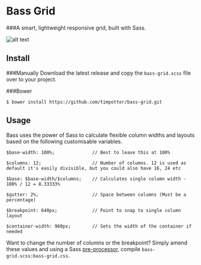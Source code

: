 Bass Grid
=========

###A smart, lightweight responsive grid, built with Sass.

![alt text](http://littlethunder.co/dev/bass-grid/assets/bass-preview.jpg "Bass Grid")

Install
-------

###Manually
Download the latest release and copy the ```bass-grid.scss``` file over to your project.

###Bower

```$ bower install https://github.com/timpotter/bass-grid.git```

Usage
-----

Bass uses the power of Sass to calculate flexible column widths and layouts based on the following customisable variables. 

```
$base-width: 100%; 				// Best to leave this at 100%

$columns: 12; 					// Number of columns. 12 is used as default it's easily divisible, but you could also have 16, 24 etc

$base: $base-width/$columns; 	// Calculates single column width - 100% / 12 = 8.33333%

$gutter: 2%; 					// Space between columns (Must be a percentage)

$breakpoint: 640px; 			// Point to snap to single column layout

$container-width: 960px; 		// Sets the width of the container if needed

```
Want to change the number of columns or the breakpoint? Simply amend these values and using a Sass [pre-processor](http://sass-lang.com/install), compile `bass-grid.scss:bass-grid.css`.

